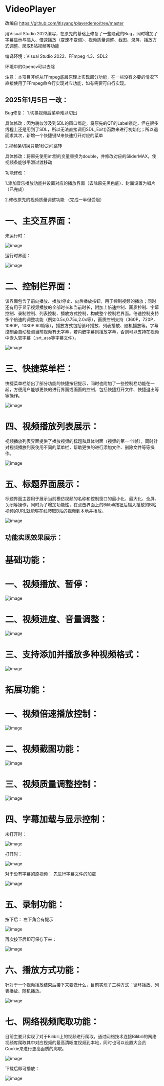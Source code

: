 # VideoPlayer

改编自 https://github.com/itisyang/playerdemo/tree/master

用Visual Studio 2022编写，在原先的基础上修复了一些隐藏的Bug，同时增加了字幕显示与插入、倍速播放（变速不变调）、视频质量调整、截图、录屏、播放方式调整、爬取B站视频等功能

编译环境：Visual Studio 2022、FFmpeg 4.3、SDL2

环境中的Opencv可以去除

注意：本项目非纯从FFmpeg底层原理上实现部分功能，在一些没有必要的情况下直接使用了FFmpeg命令行实现对应功能，如有需要可自行实现。

## 2025年1月5日 一改：
Bug修复：
1.切换视频后菜单难以切出

具体修改：因为貌似涉及到SDL的窗口绑定，将原先的QT的Label锁定，但在很多线程上还是用到了SDL，所以无法直接调用SDL_Exit()函数来进行初始化；所以退而求其次，新增一个快捷键M来快速打开对应的菜单

2.视频条切换只能1秒之间跳转

具体修改：将原先使用int型的变量替换为double，并修改对应的SliderMAX，使视频条能够平滑过渡移动

功能修改：

1.添加音乐播放功能并设置对应的播放界面（去除原先黑色底）、封面设置为唱片 （已完成）

2.修改原先的视频质量调整功能 （完成一半但受阻）

# 一、主交互界面：

未运行时：

![image](https://github.com/user-attachments/assets/0d054bc4-d9e5-44a4-9393-1ac9dfc0d52b)

运行时界面：

![image](https://github.com/user-attachments/assets/ddf7b178-eb31-456a-849f-5c2e9b8b08a4)

# 二、控制栏界面：

  该界面包含了前向播放、播放/停止、向后播放按钮，用于控制视频的播放；同时还有用于显示视频播放的全部时长和当前时长，附加上倍速控制、画质控制、字幕控制、录制控制、列表控制、播放方式控制，构成整个控制栏界面。倍速控制支持多个倍速的调整功能（例如0.5x,0.75x,2.0x等），画质控制支持（360P，720P，1080P，1080P 60帧等），播放方式包括循环播放、列表播放、随机播放等。字幕控制会自动检测当前视频有无字幕，若内嵌字幕则播放字幕，否则可以支持在视频中嵌入软字幕（.srt,.ass等字幕文件）。

![image](https://github.com/user-attachments/assets/466980e1-8899-4fc1-b11f-49d9133b885a)

# 三、快捷菜单栏：

快捷菜单栏给出了部分功能的快捷按钮提示，同时也附加了一些控制栏功能在一起，方便用户能够更快的进行界面或画面的控制，包括快捷打开文件、快捷退出等等操作。

![image](https://github.com/user-attachments/assets/aff3abd2-b669-45a9-b60d-9d5053a9d4f7)

# 四、视频播放列表展示：

  视频播放列表界面提供了播放视频的标题和具体封面（视频的第一个i帧），同时针对视频播放列表使用不同的菜单栏，帮助更快的进行添加文件、删除文件等等操作。

![image](https://github.com/user-attachments/assets/1e992b9c-8641-4783-8f98-1cb94e87dd17)

# 五、标题界面展示：

  标题界面主要用于展示当前模仿视频的名称和控制窗口的最小化、最大化、全屏、关闭等操作，同时为了增加功能性，在点击界面上的Bilibili按钮后输入播放的B站视频的URL就能够在线爬取B站的视频到本地并播放。

![image](https://github.com/user-attachments/assets/1ba81f45-60d8-4737-9b94-5677cc7f4d9c)


## 功能实现效果展示：
# 基础功能：
# 一、视频播放、暂停：

![image](https://github.com/user-attachments/assets/cb100bc9-cacb-4bf1-8b1c-acf22795732c)

# 二、视频进度、音量调整：

![image](https://github.com/user-attachments/assets/c5fa8291-6e6a-4fe5-8947-a4873967cd69)

# 三、支持添加并播放多种视频格式：

![image](https://github.com/user-attachments/assets/f2d7f12e-d79f-4864-9681-d6c49bcfd8c4)

# 拓展功能：
# 一、视频倍速播放控制：

![image](https://github.com/user-attachments/assets/873f02f6-0ff0-492c-acb4-a37d6271c485)

# 二、视频截图功能：

![image](https://github.com/user-attachments/assets/4d2722d8-f180-459a-aafa-ffd29ffa975f)

# 三、视频质量调整控制：

![image](https://github.com/user-attachments/assets/1fda9bb8-a981-452a-aa7f-07304bed8293)

# 四、字幕加载与显示控制：
未打开时：

![image](https://github.com/user-attachments/assets/f87df601-3273-451f-9ceb-c9938716ade0)

打开时：

![image](https://github.com/user-attachments/assets/023edfab-9289-498b-8a94-76ed071ed1ef)

对于没有字幕的原视频：   先进行字幕文件的加载

![image](https://github.com/user-attachments/assets/28cd4d21-3a79-4cb5-9bd7-1fdf9433ba67)

# 五、录制功能：
按下后：   左下角会有提示

![image](https://github.com/user-attachments/assets/8999db06-21ba-4a80-b7f1-27032d0ac9d3)

再次按下后即可保存下来：

![image](https://github.com/user-attachments/assets/da2e21ce-c25d-47d2-9876-1f3977d4b03b)

# 六、播放方式功能：
针对于一个视频播放结束后接下来要做什么，目前实现了三种方式：循环播放、列表播放、随机播放。

![image](https://github.com/user-attachments/assets/40fd643c-6b81-42fb-a74f-612184d82aea)

# 七、网络视频爬取功能：
目前主要只实现了对于Bilibili上的视频进行爬取，通过网络技术连接Bilibili的网络视频库爬取其中对应视频的最高清晰度视频到本地，同时也可以设置大会员Cookie来进行更高画质的爬取。

![image](https://github.com/user-attachments/assets/107ad124-7218-45a8-a1b0-2e35479b3a24)

下载后即可播放：

![image](https://github.com/user-attachments/assets/969a23ca-7fd3-4446-a800-9688af66f92d)
